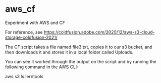 # aws_cf
Experiment with AWS and CF

For reference, see https://coldfusion.adobe.com/2020/12/aws-s3-cloud-storage-coldfusion-2021/

The CF script takes a file named file3.txt, copies it to our s3 bucket, and then downloads it and stores it in a local folder called Uploads. 

You can see it worked through the output on the script and by running the following command in the AWS CLI: 

aws s3 ls lerntools

